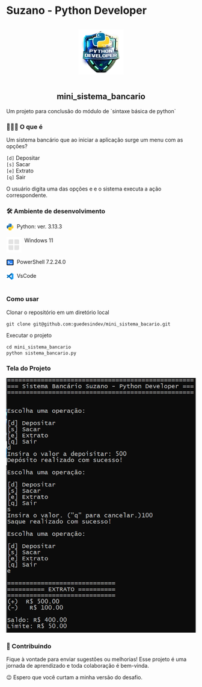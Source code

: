 # Suzano - Python Developer

<div style="display:flex; flex-direction: column; align-items:center">

![image](./assets/images/logo_bootcamp.png)

## mini_sistema_bancario

</div>
Um projeto para conclusão do módulo de `sintaxe básica de python`

### 👨🏽‍💻 O que é

Um sistema bancário que ao iniciar a aplicação surge um menu com as opções?

`[d]` Depositar<br>
`[s]` Sacar<br>
`[e]` Extrato<br>
`[q]` Sair<br>


O usuário digita uma das opções e e o sistema executa a ação correspondente.

### 🛠️ Ambiente de desenvolvimento

<span style="display:flex; align-itens: center; gap:8px"> <img src="./assets/images/python-svgrepo-com.svg" width=20>   Python: ver. 3.13.3</span><br>
<span style="display:flex; align-itens: center; gap:8px">![windows](./assets/images/window_20dp_E3E3E3.svg)    Windows 11</span><br>
<span style="display:flex; align-itens: center; gap:8px"><img src="./assets/images/terminal-svgrepo-com.svg" width=20>    PowerShell 7.2.24.0</span><br>
<span style="display:flex; align-itens:center; gap:8px"><img src="./assets/images/vscode-svgrepo-com.svg" width="20" height="20" alt="VSCode Icon">    VsCode</span><br>

### Como usar

Clonar o repositório em um diretório local

```ssh
git clone git@github.com:guedesindev/mini_sistema_bacario.git
```

Executar o projeto

```ssh
cd mini_sistema_bancario
python sistema_bancario.py
```

### Tela do Projeto

![tela-projeto](./assets/images/tela_projeto.png)

### 🤝 Contribuindo
Fique à vontade para enviar sugestões ou melhorias! Esse projeto é uma jornada de aprendizado e toda colaboração é bem-vinda.

😉 Espero que você curtam a minha versão do desafio.
